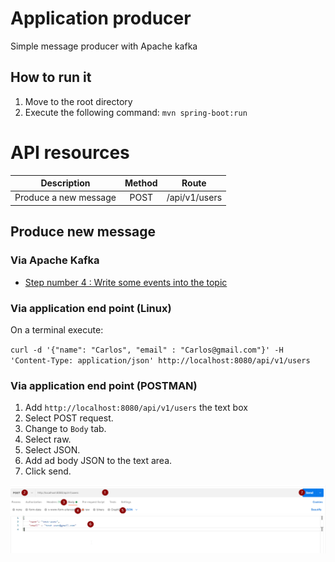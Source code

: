 # Application producer

Simple message producer with Apache kafka

## How to run it

1. Move to the root directory
2. Execute the following command: `mvn spring-boot:run`

# API resources
| Description | Method | Route |
|   :---:         |     :---:      |     :---:     |
| Produce a new message  | POST     | /api/v1/users   |

## Produce new message

###  Via Apache Kafka

* [Step number 4 : Write some events into the topic](https://kafka.apache.org/quickstartr)  

### Via application end point (Linux)

On a terminal execute: 

`curl -d '{"name": "Carlos", "email" : "Carlos@gmail.com"}' -H 'Content-Type: application/json' http://localhost:8080/api/v1/users`

### Via application end point (POSTMAN)

1. Add `http://localhost:8080/api/v1/users` the text box
2. Select POST request.
3. Change to `Body` tab.
4. Select raw.
5. Select JSON.
6. Add ad body JSON to the text area.
7. Click send.

![Postman steps](postman-steps.png)
